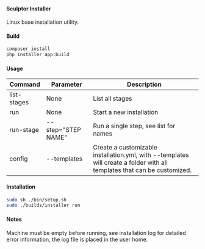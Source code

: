#### Sculptor Installer
Linux base installation utility.

#### Build
``` bash
composer install
php installer app:build
```

#### Usage
Command | Parameter | Description
------------ | ------------- | -------------
list-stages | None |List all stages 
run | None | Start a new installation
run-stage | --step="STEP NAME" | Run a single step, see list for names
config | --templates | Create a customizable installation.yml, with --templates will create a folder with all templates that can be customized.
  
#### Installation
``` bash
sudo sh ./bin/setup.sh
sudo ./builds/installer run
```

#### Notes
Machine must be empty before running, see installation log for detailed error information, the log file is placed in the user home.
